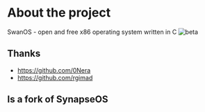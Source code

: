 # About the project
SwanOS - open and free x86 operating system written in C
![beta](https://user-images.githubusercontent.com/93409280/166142948-4c7d1bce-b36d-4a51-be5f-2d4ba06b16a1.jpg)

## Thanks
 - https://github.com/0Nera
 - https://github.com/rgimad

##    Is a fork of SynapseOS
